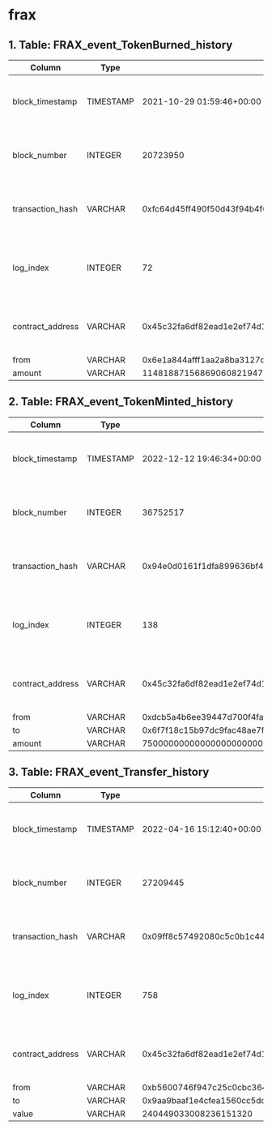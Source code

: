 # frax

## 1. Table: FRAX\_event\_TokenBurned\_history

| Column            | Type      | Example                                                            | Description                                                  |
| ----------------- | --------- | ------------------------------------------------------------------ | ------------------------------------------------------------ |
| block\_timestamp  | TIMESTAMP | 2021-10-29 01:59:46+00:00                                          | Timestamp of the block where this event was emitted          |
| block\_number     | INTEGER   | 20723950                                                           | The block number where this event was emitted                |
| transaction\_hash | VARCHAR   | 0xfc64d45ff490f50d43f94b4f63170221aa7b5c7afe1c6f6d6edf1957d41b4721 | Hash of the transactions in which this event was emitted     |
| log\_index        | INTEGER   | 72                                                                 | Integer of the log index position in the block of this event |
| contract\_address | VARCHAR   | 0x45c32fa6df82ead1e2ef74d17b76547eddfaff89                         | Address of the contract that produced the log                |
| from              | VARCHAR   | 0x6e1a844afff1aa2a8ba3127db83088e196187110                         |                                                              |
| amount            | VARCHAR   | 114818871568690608219472                                           |                                                              |

## 2. Table: FRAX\_event\_TokenMinted\_history

| Column            | Type      | Example                                                            | Description                                                  |
| ----------------- | --------- | ------------------------------------------------------------------ | ------------------------------------------------------------ |
| block\_timestamp  | TIMESTAMP | 2022-12-12 19:46:34+00:00                                          | Timestamp of the block where this event was emitted          |
| block\_number     | INTEGER   | 36752517                                                           | The block number where this event was emitted                |
| transaction\_hash | VARCHAR   | 0x94e0d0161f1dfa899636bf4a5867ee821edf1009403615d62bb04a0013d6635f | Hash of the transactions in which this event was emitted     |
| log\_index        | INTEGER   | 138                                                                | Integer of the log index position in the block of this event |
| contract\_address | VARCHAR   | 0x45c32fa6df82ead1e2ef74d17b76547eddfaff89                         | Address of the contract that produced the log                |
| from              | VARCHAR   | 0xdcb5a4b6ee39447d700f4fa3303b1d1c25ea9ca7                         |                                                              |
| to                | VARCHAR   | 0x6f7f18c15b97dc9fac48ae7f986989f97d25dbc7                         |                                                              |
| amount            | VARCHAR   | 750000000000000000000000                                           |                                                              |

## 3. Table: FRAX\_event\_Transfer\_history

| Column            | Type      | Example                                                            | Description                                                  |
| ----------------- | --------- | ------------------------------------------------------------------ | ------------------------------------------------------------ |
| block\_timestamp  | TIMESTAMP | 2022-04-16 15:12:40+00:00                                          | Timestamp of the block where this event was emitted          |
| block\_number     | INTEGER   | 27209445                                                           | The block number where this event was emitted                |
| transaction\_hash | VARCHAR   | 0x09ff8c57492080c5c0b1c441dc3a07969d366e1737d007192e14d0e6c2649820 | Hash of the transactions in which this event was emitted     |
| log\_index        | INTEGER   | 758                                                                | Integer of the log index position in the block of this event |
| contract\_address | VARCHAR   | 0x45c32fa6df82ead1e2ef74d17b76547eddfaff89                         | Address of the contract that produced the log                |
| from              | VARCHAR   | 0xb5600746f947c25c0cbc36429f87e6c88f9d6a88                         |                                                              |
| to                | VARCHAR   | 0x9aa9baaf1e4cfea1560cc5dd19f4351b49e299f4                         |                                                              |
| value             | VARCHAR   | 240449033008236151320                                              |                                                              |
